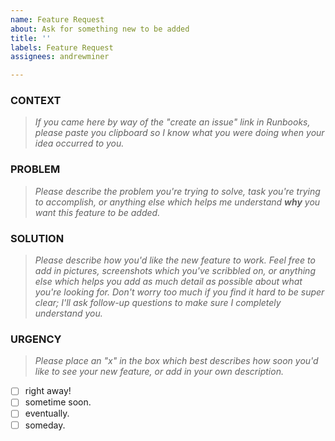 ```yaml
---
name: Feature Request
about: Ask for something new to be added
title: ''
labels: Feature Request
assignees: andrewminer

---
```


### CONTEXT

> *If you came here by way of the "create an issue" link in Runbooks, please paste you clipboard so I know what you were doing when your idea occurred to you.*

### PROBLEM

> *Please describe the problem you're trying to solve, task you're trying to accomplish, or anything else which helps me understand **why** you want this feature to be added.*

### SOLUTION

> *Please describe how you'd like the new feature to work.  Feel free to add in pictures, screenshots which you've scribbled on, or anything else which helps you add as much detail as possible about what you're looking for.  Don't worry too much if you find it hard to be super clear; I'll ask follow-up questions to make sure I completely understand you.*

### URGENCY

> *Please place an "x" in the box which best describes how soon you'd like to see your new feature, or add in your own description.*

* [ ] right away!
* [ ] sometime soon.
* [ ] eventually.
* [ ] someday.
